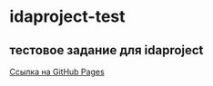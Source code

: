# idaproject-test

## тестовое задание для idaproject

[Ссылка на GitHub Pages](https://dmitry-filippov.github.io/idaproject-test/)

